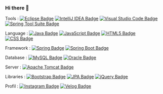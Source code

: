 ### Hi there 👋

<!--
**dlalswo656/dlalswo656** is a ✨ _special_ ✨ repository because its `README.md` (this file) appears on your GitHub profile.
Here are some ideas to get you started:

- 🔭 I’m currently working on ...
- 🌱 I’m currently learning ...
- 👯 I’m looking to collaborate on ...
- 🤔 I’m looking for help with ...
- 💬 Ask me about ...
- 📫 How to reach me: ...
- 😄 Pronouns: ...
- ⚡ Fun fact: ...
-->


Tools : [![Eclipse Badge](https://img.shields.io/badge/Eclipse-%232C2255.svg?style=flat&logo=eclipse&logoColor=white)](https://www.eclipse.org/) [![IntelliJ IDEA Badge](https://img.shields.io/badge/IntelliJ_IDEA-%23000000.svg?style=flat&logo=intellij-idea&logoColor=white)](https://www.jetbrains.com/idea/) [![Visual Studio Code Badge](https://img.shields.io/badge/Visual_Studio_Code-%23007ACC.svg?style=flat&logo=visual-studio-code&logoColor=white)](https://code.visualstudio.com/) [![Spring Tool Suite Badge](https://img.shields.io/badge/Spring_Tool_Suite-%236DB33F.svg?style=flat&logo=spring&logoColor=white)](https://spring.io)

Language : [![Java Badge](https://img.shields.io/badge/Java-%23ED8B00.svg?style=flat&logo=java&logoColor=white)](https://www.java.com/) [![JavaScript Badge](https://img.shields.io/badge/JavaScript-%23F7DF1E.svg?style=flat&logo=javascript&logoColor=black)](https://developer.mozilla.org/en-US/docs/Web/JavaScript) [![HTML5 Badge](https://img.shields.io/badge/HTML5-%23E34F26.svg?style=flat&logo=html5&logoColor=white)](https://developer.mozilla.org/en-US/docs/Web/HTML) [![CSS Badge](https://img.shields.io/badge/CSS-%231572B6.svg?style=flat&logo=css3&logoColor=white)](https://developer.mozilla.org/en-US/docs/Web/CSS)

Framework : [![Spring Badge](https://img.shields.io/badge/Spring-%236DB33F.svg?style=flat&logo=spring&logoColor=white)](https://spring.io) [![Spring Boot Badge](https://img.shields.io/badge/Spring_Boot-%236DB33F.svg?style=flat&logo=spring-boot&logoColor=white)](https://spring.io/projects/spring-boot/)

Database : [![MySQL Badge](https://img.shields.io/badge/MySQL-%234479A1.svg?style=flat&logo=mysql&logoColor=white)](https://www.mysql.com/) [![Oracle Badge](https://img.shields.io/badge/Oracle-F80000?style=flat&logo=oracle&logoColor=white)](https://www.oracle.com/)

Server : [![Apache Tomcat Badge](https://img.shields.io/badge/Apache_Tomcat-%23F8DC75.svg?style=flat&logo=apache-tomcat&logoColor=black)](https://tomcat.apache.org/)

Libraries : [![Bootstrap Badge](https://img.shields.io/badge/Bootstrap-%23563D7C.svg?style=flat&logo=bootstrap&logoColor=white)](https://getbootstrap.com/) [![JPA Badge](https://img.shields.io/badge/JPA-%235B69D3.svg?style=flat&logo=jpa&logoColor=white)](https://jakarta.ee/specifications/persistence/) [![jQuery Badge](https://img.shields.io/badge/jQuery-%230769AD.svg?style=flat&logo=jquery&logoColor=white)](https://jquery.com/)

Profil : [![Instagram Badge](https://img.shields.io/badge/Instagram-%23E4405F?style=flat&logo=instagram&logoColor=white)](https://www.instagram.com/m.j_2ee) [![Velog Badge](https://img.shields.io/badge/Velog-%2312100E.svg?style=flat&logo=velog&logoColor=white)](https://velog.io/@dlalswo656)








